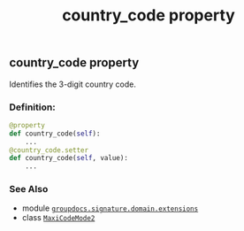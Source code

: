 ﻿---
title: country_code property
second_title: GroupDocs.Signature for Python via .NET API References
description: 
type: docs
url: /python-net/groupdocs.signature.domain.extensions/maxicodemode2/country_code/
is_root: false
weight: 30
---

## country_code property


Identifies the 3-digit country code.
### Definition:
```python
@property
def country_code(self):
    ...
@country_code.setter
def country_code(self, value):
    ...
```

### See Also
* module [`groupdocs.signature.domain.extensions`](../../)
* class [`MaxiCodeMode2`](/signature/python-net/groupdocs.signature.domain.extensions/maxicodemode2)
